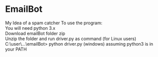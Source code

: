 # EmailBot
My Idea of a spam catcher
To use the program:
<br>
You will need python 3.x
<br>
Download emailBot folder zip
<br>
Unzip  the folder and run driver.py as command (for Linux users)
<br>
C:\user\\...\emailBot> python driver.py (windows) assuming python3 is in your PATH
